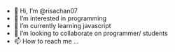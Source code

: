 - 👋 Hi, I’m @risachan07
- 👀 I’m interested in programming
- 🌱 I’m currently learning javascript
- 💞️ I’m looking to collaborate on programmer/ students
- 📫 How to reach me ...

<!---
risachan07/risachan07 is a ✨ special ✨ repository because its `README.md` (this file) appears on your GitHub profile.
You can click the Preview link to take a look at your changes.
--->
